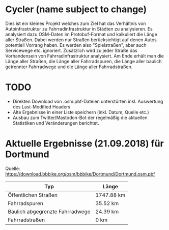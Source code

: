 # Cycler (name subject to change)

Dies ist ein kleines Projekt welches zum Ziel hat das Verhältnis von Autoinfrastruktur zu
Fahrradinfrastruktur in Städten zu analysieren. Es analysiert dazu OSM-Daten im Protobuf-Format
und kalkuliert die Länge aller Straßen. Dabei werden nur Straßen berücksichtigt auf denen Autos
potentiell Vorrang haben. Es werden also "Spielstraßen", aber auch Servicewege etc. ignoriert.
Zusätzlich wird zu jeder Straße das Vorhandensein von Fahrradinfrastruktur analysiert. Am Ende
erhält man die Länge aller Straßen, die Länge aller Fahrradspuren, die Länge aller baulich getrennter
Fahrradwege und die Länge aller Fahrradstraßen.

# TODO

* Direkten Download von .osm.pbf-Dateien unterstürten inkl. Auswertung des Last-Modified Headers
* Alte Ergebnisse in einer Liste speichern (inkl. Datum, Quelle etc.)
* Ausbau zum Twitter/Mastodon-Bot der regelmäßig die aktuellen Statistiken und Veränderungen berichtet.

# Aktuelle Ergebnisse (21.09.2018) für Dortmund
Quelle: https://download.bbbike.org/osm/bbbike/Dortmund/Dortmund.osm.pbf

| Typ | Länge |
| --- | ----- | 
| Öffentlichen Straßen | 1747.88 km |
| Fahrradspuren | 35.52 km |
| Baulich abgegrenzte Fahrradwege | 24.39 km |
| Fahrradstraßen | 0 km |
